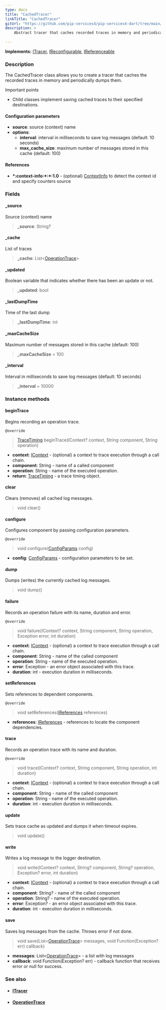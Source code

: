 ```yaml
---
type: docs
title: "CachedTracer"
linkTitle: "CachedTracer"
gitUrl: "https://github.com/pip-services4/pip-services4-dart/tree/main/pip-services4-observability-dart"
description: >
    Abstract tracer that caches recorded traces in memory and periodically dumps them.
    
---
```


**Implements:** [ITracer](../itracer), [IReconfigurable](../../../components/config/ireconfigurable), [IReferenceable](../../../components/refer/ireferenceable)

### Description

The CachedTracer class allows you to create a tracer that caches the recorded traces in memory and periodically dumps them.

Important points

- Child classes implement saving cached traces to their specified destinations.

#### Configuration parameters

- **source**: source (context) name
- **options**:
    - **interval**: interval in milliseconds to save log messages (default: 10 seconds)
    - **max_cache_size**: maximum number of messages stored in this cache (default: 100)        

#### References

- **\*:context-info:\*:\*:1.0** - (optional) [ContextInfo](../../../components/context/context_info) to detect the context id and specify counters source

### Fields

<span class="hide-title-link">

#### _source
Source (context) name
> **_source**: String?

#### _cache
List of traces
> **_cache**: List<[OperationTrace](../operation_trace)>

#### _updated
Boolean variable that indicates whether there has been an update or not.
> **_updated**: bool

#### _lastDumpTime
Time of the last dump
> **_lastDumpTime**: int

#### _maxCacheSize
Maximum number of messages stored in this cache (default: 100)
> **_maxCacheSize** = 100

#### _interval
Interval in milliseconds to save log messages (default: 10 seconds)
> **_interval** = 10000

</span>


### Instance methods

#### beginTrace
Begins recording an operation trace.

`@override`
> [TraceTiming](../trace_timing) beginTrace(IContext? context, String component, String operation)

- **context**: [IContext](../../../components/context/icontext) - (optional) a context to trace execution through a call chain.
- **component**: String - name of a called component
- **operation**: String - name of the executed operation.
- **return**: [TraceTiming](../trace_timing) - a trace timing object.


#### clear
Clears (removes) all cached log messages.

> void clear()


#### configure
Configures component by passing configuration parameters.

`@override`
> void configure([ConfigParams](../../../components/config/config_params) config)

- **config**: [ConfigParams](../../../components/config/config_params) - configuration parameters to be set.


#### dump
Dumps (writes) the currently cached log messages.

> void dump()


#### failure
Records an operation failure with its name, duration and error.

`@override`
> void failure(IContext? context, String component, String operation, Exception error, int duration)

- **context**: [IContext](../../../components/context/icontext) - (optional) a context to trace execution through a call chain.
- **component**: String - name of the called component
- **operation**: String - name of the executed operation.
- **error**: Exception - an error object associated with this trace.
- **duration**: int - execution duration in milliseconds.



#### setReferences
Sets references to dependent components.

`@override`
> void setReferences([IReferences](../../../components/refer/ireferences) references)

- **references**: [IReferences](../../../components/refer/ireferences) - references to locate the component dependencies.

#### trace
Records an operation trace with its name and duration.

`@override`
> void trace(IContext? context, String component, String operation, int duration)

- **context**: [IContext](../../../components/context/icontext) - (optional) a context to trace execution through a call chain.
- **component**: String - name of the called component
- **operation**: String - name of the executed operation.
- **duration**: int - execution duration in milliseconds.


#### update
Sets trace cache as updated
and dumps it when timeout expires.

> void update()


#### write
Writes a log message to the logger destination.

> void write(IContext? context, String? component, String? operation, Exception? error, int duration)

- **context**: [IContext](../../../components/context/icontext) - (optional) a context to trace execution through a call chain.
- **component**: String? - name of the called component
- **operation**: String? - name of the executed operation.
- **error**: Exception? - an error object associated with this trace.
- **duration**: int - execution duration in milliseconds.

#### save
Saves log messages from the cache.
Throws error if not done.

> void save(List<[OperationTrace](../operation_trace)> messages, void Function(Exception? err) callback)

- **messages**: List<[OperationTrace](../operation_trace)> - a list with log messages
- **callback**: void Function(Exception? err) - callback function that receives error or null for success.


### See also
- #### [ITracer](../itracer)
- #### [OperationTrace](../operation_trace)
